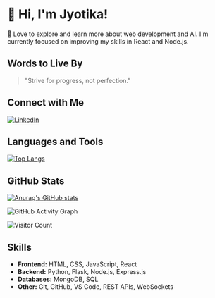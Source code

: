 # 👋 Hi, I'm Jyotika! 

🌟 Love to explore and learn more about web development and AI. I'm currently focused on improving my skills in React and Node.js.

## Words to Live By
> "Strive for progress, not perfection."

## Connect with Me

[![LinkedIn](https://img.shields.io/badge/LinkedIn-0077B5?style=for-the-badge&logo=linkedin&logoColor=white)](https://www.linkedin.com/in/jyotika-kishor)

## Languages and Tools 

[![Top Langs](https://github-readme-stats.vercel.app/api/top-langs/?username=jyotika-dev&theme=dark&show_icons=true)](https://github.com/anuraghazra/github-readme-stats)


## GitHub Stats

[![Anurag's GitHub stats](https://github-readme-stats.vercel.app/api?username=jyotika-dev&theme=onedark)](https://github.com/anuraghazra/github-readme-stats)

![GitHub Activity Graph](https://github-readme-activity-graph.vercel.app/graph?username=jyotika-dev&theme=onedark)

![Visitor Count](https://visitor-badge.laobi.icu/badge?page_id=jyotika-dev.jyotika-dev)



## Skills

* **Frontend:** HTML, CSS, JavaScript, React
* **Backend:**  Python, Flask, Node.js, Express.js
* **Databases:** MongoDB, SQL
* **Other:** Git, GitHub, VS Code, REST APIs, WebSockets
